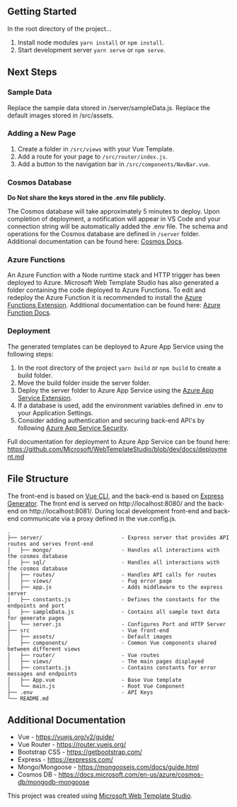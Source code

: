 ## Getting Started

In the root directory of the project...

1. Install node modules `yarn install` or `npm install`.
2. Start development server `yarn serve` or `npm serve`.

## Next Steps

### Sample Data

Replace the sample data stored in /server/sampleData.js.
Replace the default images stored in /src/assets.

### Adding a New Page

1. Create a folder in `/src/views` with your Vue Template.
2. Add a route for your page to `/src/router/index.js`.
3. Add a button to the navigation bar in `/src/components/NavBar.vue`.

### Cosmos Database

**Do Not share the keys stored in the .env file publicly.**

The Cosmos database will take approximately 5 minutes to deploy. Upon completion of deployment,
a notification will appear in VS Code and your connection string will be automatically added
the .env file. The schema and operations for the Cosmos database are defined in `/server` folder.
Additional documentation can be found here: [Cosmos Docs](https://github.com/Microsoft/WebTemplateStudio/blob/dev/docs/services/azure-cosmos.md).

### Azure Functions

An Azure Function with a Node runtime stack and HTTP trigger has been deployed to Azure. Microsoft Web Template Studio
has also generated a folder containing the code deployed to Azure Functions. To edit and redeploy the Azure
Function it is recommended to install the [Azure Functions Extension](https://marketplace.visualstudio.com/items?itemName=ms-azuretools.vscode-azurefunctions). Additional documentation can be found here: [Azure Function Docs](https://github.com/Microsoft/WebTemplateStudio/blob/dev/docs/services/azure-functions.md).

### Deployment

The generated templates can be deployed to Azure App Service using the following steps:

1. In the root directory of the project `yarn build` or `npm build` to create a build folder.
2. Move the build folder inside the server folder.
3. Deploy the server folder to Azure App Service using the [Azure App Service Extension](https://marketplace.visualstudio.com/items?itemName=ms-azuretools.vscode-azureappservice).
4. If a database is used, add the environment variables defined in .env to your Application Settings.
5. Consider adding authentication and securing back-end API's by following [Azure App Service Security](https://docs.microsoft.com/en-us/azure/app-service/overview-security).

Full documentation for deployment to Azure App Service can be found here: https://github.com/Microsoft/WebTemplateStudio/blob/dev/docs/deployment.md

## File Structure

The front-end is based on [Vue CLI](https://cli.vuejs.org/), and the
back-end is based on [Express Generator](https://expressjs.com/en/starter/generator.html). The front
end is served on http://localhost:8080/ and the back-end on http://localhost:8081/. During local
development front-end and back-end communicate via a proxy defined in the vue.config.js.

```
.
├── server/                         - Express server that provides API routes and serves front-end
│   ├── mongo/                      - Handles all interactions with the cosmos database
│   ├── sql/                        - Handles all interactions with the cosmos database
│   ├── routes/                     - Handles API calls for routes
│   ├── views/                      - Pug error page
│   ├── app.js                      - Adds middleware to the express server
│   ├── constants.js                - Defines the constants for the endpoints and port
│   ├── sampleData.js               - Contains all sample text data for generate pages
│   └── server.js                   - Configures Port and HTTP Server
├── src                             - Vue front-end
│   ├── assets/                     - Default images
│   ├── components/                 - Common Vue components shared between different views
│   ├── router/                     - Vue routes
│   ├── views/                      - The main pages displayed
│   ├── constants.js                - Contains constants for error messages and endpoints
│   ├── App.vue                     - Base Vue template
│   └── main.js                     - Root Vue Component
├── .env                            - API Keys
└── README.md
```

## Additional Documentation

- Vue - https://vuejs.org/v2/guide/
- Vue Router - https://router.vuejs.org/
- Bootstrap CSS - https://getbootstrap.com/
- Express - https://expressjs.com/
- Mongo/Mongoose - https://mongoosejs.com/docs/guide.html
- Cosmos DB - https://docs.microsoft.com/en-us/azure/cosmos-db/mongodb-mongoose

This project was created using [Microsoft Web Template Studio](https://github.com/Microsoft/WebTemplateStudio).
